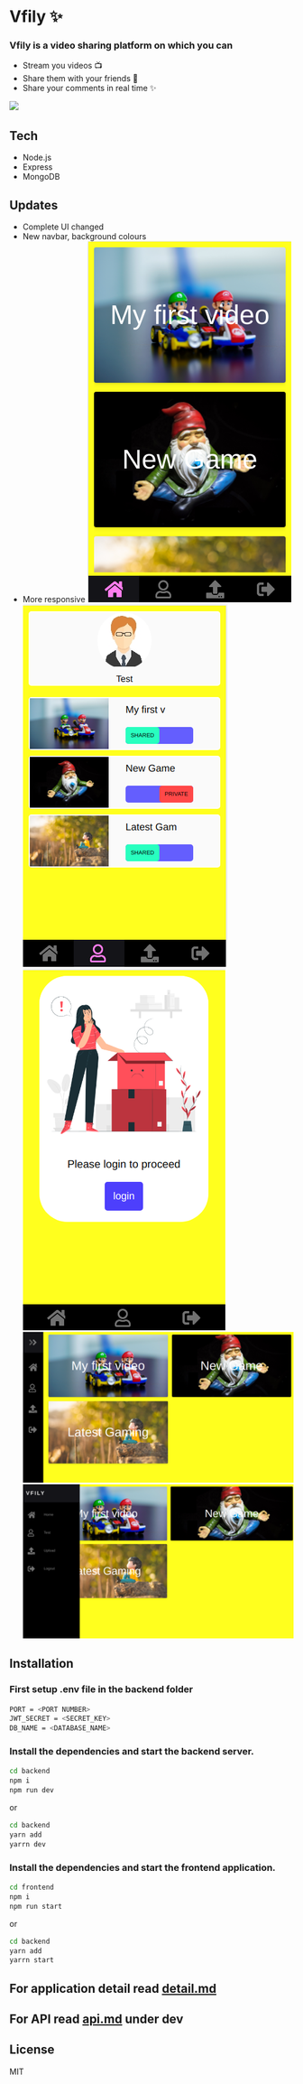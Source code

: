 # Vfily ✨

### Vfily is a video sharing platform on which you can
- Stream you videos 📺
- Share them with your friends 🎎
- Share your comments in real time   ✨

![](images/vfily.gif)

## Tech
- Node.js
- Express
- MongoDB

## Updates
- Complete UI changed
- New navbar, background colours
- More responsive
![](images/img1.png)
![](images/img2.png)
![](images/img3.png)
![](images/img4.png)
![](images/img5.png)

## Installation

### First setup .env file in the backend folder

```sh
PORT = <PORT NUMBER>
JWT_SECRET = <SECRET_KEY>
DB_NAME = <DATABASE_NAME>
```

### Install the dependencies and start the backend server.

```sh
cd backend
npm i
npm run dev
```
or
```sh
cd backend
yarn add
yarrn dev
```
### Install the dependencies and start the frontend application.

```sh
cd frontend
npm i
npm run start
```
or
```sh
cd backend
yarn add
yarrn start
```


## For application detail read [detail.md](https://github.com/Malviya-abhishek/vfily/blob/master/detail.md)

## For API read [api.md](https://github.com/Malviya-abhishek/vfily/blob/master/api.md) under dev


## License
MIT